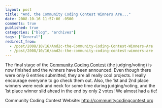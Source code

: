 ```yaml
---
layout: post
title: "And, the Community Coding Contest Winners Are..."
date: 2008-10-16 11:57:00 -0500
comments: true
published: true
categories: ["blog", "archives"]
tags: ["General"]
redirect_from: 
  - /post/2008/10/16/And2c-the-Community-Coding-Contest-Winners-Are
  - /post/2008/10/16/and2c-the-community-coding-contest-winners-are
---
```

<!-- more -->
<p>
The final stage of the <a href="http://communitycodingcontest.org">Community Coding Contest</a> (the judging/voting) is now finished and the winners have been announced. Even though there were only 6 entries submitted, they are all really cool projects. I really encourage everyone to go check them out. Also, the 1st and 2nd place winners were neck and neck for some time during judging/voting, and the 1st place winner slid ahead in the end by only 2 votes! We almost had a tie! 
</p>
<p>
Community Coding Contest Website: <a href="http://communitycodingcontest.org" title="Community Coding Contest">http://communitycodingcontest.org</a>
</p>

